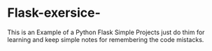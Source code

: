 # Flask-exersice-

This is an Example of a Python Flask Simple Projects
just do thim for learning and keep simple notes for
remembering the code mistacks.
